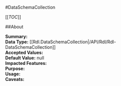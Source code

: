 #DataSchemaCollection

[[_TOC_]]

##About

**Summary:**   
**Data Type:** [[Rdl.DataSchemaCollection|/API/Rdl/Rdl-DataSchemaCollection]]  
**Accepted Values:**   
**Default Value:** null  
**Impacted Features:**   
**Purpose:**   
**Usage:**   
**Caveats:**   

